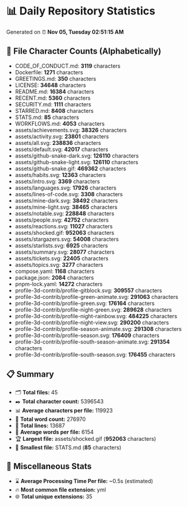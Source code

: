 # 📊 Daily Repository Statistics
Generated on ⏰ **Nov 05, Tuesday 02:51:15 AM**

## 📂 File Character Counts (Alphabetically)
- CODE_OF_CONDUCT.md: **3119** characters
- Dockerfile: **1271** characters
- GREETINGS.md: **350** characters
- LICENSE: **34648** characters
- README.md: **16384** characters
- RECENT.md: **5360** characters
- SECURITY.md: **1111** characters
- STARRED.md: **8408** characters
- STATS.md: **85** characters
- WORKFLOWS.md: **4053** characters
- assets/achievements.svg: **38326** characters
- assets/activity.svg: **23801** characters
- assets/all.svg: **238836** characters
- assets/default.svg: **42017** characters
- assets/github-snake-dark.svg: **126110** characters
- assets/github-snake-light.svg: **126110** characters
- assets/github-snake.gif: **469362** characters
- assets/habits.svg: **12363** characters
- assets/intro.svg: **3369** characters
- assets/languages.svg: **17926** characters
- assets/lines-of-code.svg: **3308** characters
- assets/mine-dark.svg: **38492** characters
- assets/mine-light.svg: **38465** characters
- assets/notable.svg: **228848** characters
- assets/people.svg: **42752** characters
- assets/reactions.svg: **11027** characters
- assets/shocked.gif: **952063** characters
- assets/stargazers.svg: **54008** characters
- assets/starlists.svg: **6925** characters
- assets/summary.svg: **28077** characters
- assets/tickets.svg: **22405** characters
- assets/topics.svg: **3277** characters
- compose.yaml: **1168** characters
- package.json: **2084** characters
- pnpm-lock.yaml: **14272** characters
- profile-3d-contrib/profile-gitblock.svg: **309557** characters
- profile-3d-contrib/profile-green-animate.svg: **291063** characters
- profile-3d-contrib/profile-green.svg: **176164** characters
- profile-3d-contrib/profile-night-green.svg: **289628** characters
- profile-3d-contrib/profile-night-rainbow.svg: **484225** characters
- profile-3d-contrib/profile-night-view.svg: **290200** characters
- profile-3d-contrib/profile-season-animate.svg: **291308** characters
- profile-3d-contrib/profile-season.svg: **176409** characters
- profile-3d-contrib/profile-south-season-animate.svg: **291354** characters
- profile-3d-contrib/profile-south-season.svg: **176455** characters

## 📋 Summary
- 🗂️ **Total files:** 45
- ✒️ **Total character count:** 5396543
- 📊 **Average characters per file:** 119923
- 📝 **Total word count:** 276970
- 🧾 **Total lines:** 13687
- 📐 **Average words per file:** 6154
- 🏆 **Largest file:** assets/shocked.gif (**952063** characters)
- 🥉 **Smallest file:** STATS.md (**85** characters)

## 🌟 Miscellaneous Stats
- ⌛ **Average Processing Time Per file:** ~0.5s (estimated)
- 🔥 **Most common file extension:** yml
- 🌐 **Total unique extensions:** 35
